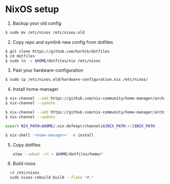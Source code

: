 # NixOS setup

1. Backup your old config
```bash
$ sudo mv /etc/nixos /etc/nixos.old
```

2. Copy repo and symlink new config from dotfiles
```bash
$ git clone https://github.com/horhik/dotfiles
$ cd dotfiles
$ sudo ln -s $HOME/dotfiles/nix /etc/nixos
```

3. Past your hardware-configuration
```bash
$ sudo cp /etc/nixos.old/hardware-configuration.nix /etc/nixos/
```

4. Install home-manager
```bash
$ nix-channel --add https://github.com/nix-community/home-manager/archive/master.tar.gz home-manager
$ nix-channel --update

$ nix-channel --add https://github.com/nix-community/home-manager/archive/release-21.05.tar.gz home-manager
$ nix-channel --update

export NIX_PATH=$HOME/.nix-defexpr/channels${NIX_PATH:+:}$NIX_PATH

$ nix-shell '<home-manager>' -A install
```

5. Copy dotfiles
	  ```bash
	  stow --adopt -vt ~ $HOME/dotfiles/home/*
	  ```
6. Build nixos
```bash
  cd /etc/nixos
  sudo nixos-rebuild build --flake "#."
```


